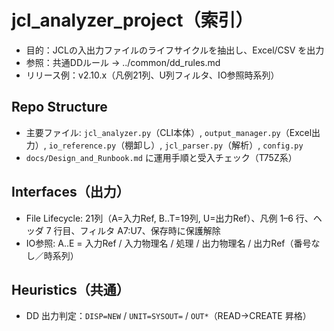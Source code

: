 # jcl_analyzer_project（索引）

- 目的：JCLの入出力ファイルのライフサイクルを抽出し、Excel/CSV を出力
- 参照：共通DDルール → ../common/dd_rules.md
- リリース例：v2.10.x（凡例21列、U列フィルタ、IO参照時系列）

## Repo Structure
- 主要ファイル: `jcl_analyzer.py`（CLI本体）, `output_manager.py`（Excel出力）, `io_reference.py`（棚卸し）, `jcl_parser.py`（解析）, `config.py`
- `docs/Design_and_Runbook.md` に運用手順と受入チェック（T75Z系）

## Interfaces（出力）
- File Lifecycle: 21列（A=入力Ref, B..T=19列, U=出力Ref）、凡例 1–6 行、ヘッダ 7 行目、フィルタ A7:U7、保存時に保護解除
- IO参照: A..E = 入力Ref / 入力物理名 / 処理 / 出力物理名 / 出力Ref（番号なし／時系列）

## Heuristics（共通）
- DD 出力判定：`DISP=NEW` / `UNIT=SYSOUT=` / `OUT*`（READ→CREATE 昇格）
